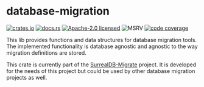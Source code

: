 # database-migration

[![crates.io][crates-badge]][crates-url]
[![docs.rs][docs-badge]][docs-url]
[![Apache-2.0 licensed][license-badge]][license-url]
![MSRV][msrv-badge]
[![code coverage][code-coverage-badge]][code-coverage-url]

This lib provides functions and data structures for database migration tools. The implemented
functionality is database agnostic and agnostic to the way migration definitions are stored.

This crate is currently part of the [SurrealDB-Migrate] project. It is developed for the needs of
this project but could be used by other database migration projects as well.


<!-- Badges and related URLs --> 

[crates-badge]: https://img.shields.io/crates/v/database-migration.svg

[crates-url]: https://crates.io/crates/database-migration

[docs-badge]: https://docs.rs/database-migration/badge.svg

[docs-url]: https://docs.rs/database-migration

[license-badge]: https://img.shields.io/github/license/innoave/surrealdb-migrate?color=blue

[license-url]: https://github.com/innoave/surrealdb-migrate/blob/main/LICENSE

[msrv-badge]: https://img.shields.io/crates/msrv/database-migration?color=grey

[code-coverage-badge]: https://codecov.io/github/innoave/surrealdb-migrate/graph/badge.svg?token=o0w7R7J0Op

[code-coverage-url]: https://codecov.io/github/innoave/surrealdb-migrate


<!-- External Links -->

[SurrealDB-Migrate]: https://github.com/innoave/surrealdb-migrate
